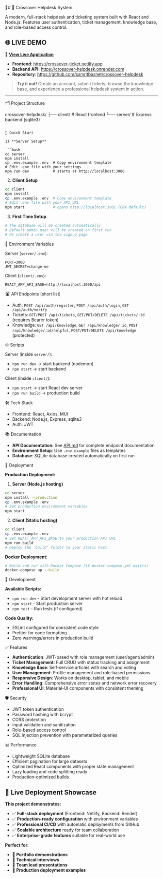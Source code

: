 📌# 🎫 Crossover Helpdesk System

A modern, full-stack helpdesk and ticketing system built with React and Node.js. Features user authentication, ticket management, knowledge base, and role-based access control.

## 🌐 **LIVE DEMO**

**🚀 [View Live Application](https://crossover-ticket.netlify.app)**

- **Frontend**: https://crossover-ticket.netlify.app
- **Backend API**: https://crossover-helpdesk.onrender.com
- **Repository**: https://github.com/samritbasnet/crossover-helpdesk

> **Try it out!** Create an account, submit tickets, browse the knowledge base, and experience a professional helpdesk system in action.

---

🗂 Project Structure

crossover-helpdesk/
├── client/        # React frontend
└── server/        # Express backend (sqlite3)
```

🔧 Quick Start

1) **Server Setup**

```bash
cd server
npm install
cp .env.example .env  # Copy environment template
# Edit .env file with your settings
npm run dev           # starts at http://localhost:3000
```

2) **Client Setup**

```bash
cd client
npm install
cp .env.example .env  # Copy environment template
# Edit .env file with your API URL
npm start             # opens http://localhost:3001 (CRA default)
```

3) **First Time Setup**

```bash
# The database will be created automatically
# Default admin user will be created on first run
# Or create a user via the signup page
```

📄 Environment Variables

Server (`server/.env`):

```
PORT=3000
JWT_SECRET=change-me
```

Client (`client/.env`):

```
REACT_APP_API_BASE=http://localhost:3000/api
```

🛣 API Endpoints (short list)

- Auth: `POST /api/auth/register`, `POST /api/auth/login`, `GET /api/auth/verify`
- Tickets: `GET/POST /api/tickets`, `GET/PUT/DELETE /api/tickets/:id` (requires Bearer token)
- Knowledge: `GET /api/knowledge`, `GET /api/knowledge/:id`, `POST /api/knowledge/:id/helpful`, `POST/PUT/DELETE /api/knowledge` (protected)

⚙️ Scripts

Server (inside `server/`):

- `npm run dev` → start backend (nodemon)
- `npm start` → start backend

Client (inside `client/`):

- `npm start` → start React dev server
- `npm run build` → production build

🛠 Tech Stack

- Frontend: React, Axios, MUI
- Backend: Node.js, Express, sqlite3
- Auth: JWT

📚 Documentation

- **API Documentation**: See [API.md](./API.md) for complete endpoint documentation
- **Environment Setup**: Use `.env.example` files as templates
- **Database**: SQLite database created automatically on first run

🚀 Deployment

**Production Deployment:**

1) **Server (Node.js hosting)**
```bash
cd server
npm install --production
cp .env.example .env
# Set production environment variables
npm start
```

2) **Client (Static hosting)**
```bash
cd client
cp .env.example .env
# Set REACT_APP_API_BASE to your production API URL
npm run build
# Deploy the 'build' folder to your static host
```

**Docker Deployment:**
```bash
# Build and run with Docker Compose (if docker-compose.yml exists)
docker-compose up --build
```

🔧 Development

**Available Scripts:**
- `npm run dev` - Start development server with hot reload
- `npm start` - Start production server
- `npm test` - Run tests (if configured)

**Code Quality:**
- ESLint configured for consistent code style
- Prettier for code formatting
- Zero warnings/errors in production build

✅ Features

- **Authentication**: JWT-based with role management (user/agent/admin)
- **Ticket Management**: Full CRUD with status tracking and assignment
- **Knowledge Base**: Self-service articles with search and voting
- **User Management**: Profile management and role-based permissions
- **Responsive Design**: Works on desktop, tablet, and mobile
- **Error Handling**: Comprehensive error states and network error recovery
- **Professional UI**: Material-UI components with consistent theming

🛡️ Security

- JWT token authentication
- Password hashing with bcrypt
- CORS protection
- Input validation and sanitization
- Role-based access control
- SQL injection prevention with parameterized queries

📊 Performance

- Lightweight SQLite database
- Efficient pagination for large datasets
- Optimized React components with proper state management
- Lazy loading and code splitting ready
- Production-optimized builds

## 🌟 Live Deployment Showcase

**This project demonstrates:**
- ✅ **Full-stack deployment** (Frontend: Netlify, Backend: Render)
- ✅ **Production-ready configuration** with environment variables
- ✅ **Professional CI/CD** with automatic deployments from GitHub
- ✅ **Scalable architecture** ready for team collaboration
- ✅ **Enterprise-grade features** suitable for real-world use

**Perfect for:**
- 💼 **Portfolio demonstrations**
- 🎯 **Technical interviews**
- 👥 **Team lead presentations**
- 🚀 **Production deployment examples**
